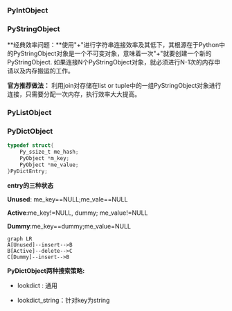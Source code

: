 ### PyIntObject



### PyStringObject



**经典效率问题：**使用"+"进行字符串连接效率及其低下，其根源在于Python中的PyStringObject对象是一个不可变对象，意味着一次"+"就要创建一个新的PyStringObject. 如果连接N个PyStringObject对象，就必须进行N-1次的内存申请以及内存搬运的工作。

**官方推荐做法：** 利用join对存储在list or tuple中的一组PyStringObject对象进行连接，只需要分配一次内存，执行效率大大提高。

### PyListObject

### PyDictObject

```c
typedef struct{
    Py_ssize_t me_hash;
    PyObject *m_key;
    PyObject *me_value;
}PyDictEntry;
```



**entry的三种状态**

**Unused**: me_key==NULL;me_vale==NULL

**Active**:me_key!=NULL, dummy; me_value!=NULL

**Dummy**:me_key==dummy;me_value=NULL

```mermaid
graph LR
A[Unused]--insert-->B
B[Active]--delete-->C
C[Dummy]--insert-->B
```

**PyDictObject两种搜索策略:** 

- lookdict : 通用

- lookdict_string：针对key为string

